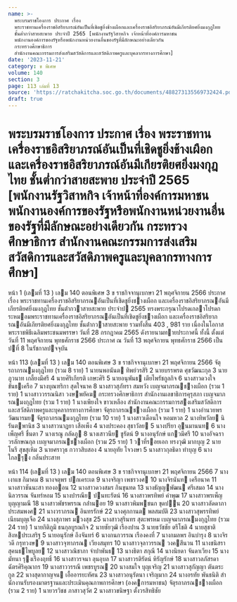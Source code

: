 ```yaml
---
name: >-
  พระบรมราชโองการ ประกาศ เรื่อง
  พระราชทานเครื่องราชอิสริยาภรณ์อันเป็นที่เชิดชูยิ่งช้างเผือกและเครื่องราชอิสริยาภรณ์อันมีเกียรติยศยิ่งมงกุฎไทย
  ชั้นต่ำกว่าสายสะพาย ประจำปี 2565 [พนักงานรัฐวิสาหกิจ เจ้าหน้าที่องค์การมหาชน
  พนักงานองค์การของรัฐหรือพนักงานหน่วยงานอื่นของรัฐที่มีลักษณะอย่างเดียวกัน
  กระทรวงศึกษาธิการ
  สำนักงานคณะกรรมการส่งเสริมสวัสดิการและสวัสดิภาพครูและบุคลากรทางการศึกษา]
date: '2023-11-21'
category: ข พิเศษ
volume: 140
section: 3
page: 113 เล่มที่ 13
source: 'https://ratchakitcha.soc.go.th/documents/488273135569732424.pdf'
draft: true
---
```


# พระบรมราชโองการ ประกาศ เรื่อง พระราชทานเครื่องราชอิสริยาภรณ์อันเป็นที่เชิดชูยิ่งช้างเผือกและเครื่องราชอิสริยาภรณ์อันมีเกียรติยศยิ่งมงกุฎไทย ชั้นต่ำกว่าสายสะพาย ประจำปี 2565 [พนักงานรัฐวิสาหกิจ เจ้าหน้าที่องค์การมหาชน พนักงานองค์การของรัฐหรือพนักงานหน่วยงานอื่นของรัฐที่มีลักษณะอย่างเดียวกัน กระทรวงศึกษาธิการ สำนักงานคณะกรรมการส่งเสริมสวัสดิการและสวัสดิภาพครูและบุคลากรทางการศึกษา]

หน้า 1 (เลมที่ 13 ) เลม 140 ตอนพิเศษ 3 ข ราชกิจจานุเบกษา 21 พฤศจิกายน 2566 ประกาศ เรื่อง พระราชทานเครื่องราชอิสริยาภรณอันเป็นที่เชิดชูยิ่งชางเผือก และเครื่องราชอิสริยาภรณอันมีเกียรติยศยิ่งมงกุฎไทย ชั้นต่ํากวาสายสะพาย ประจําป 2565 ทรงพระกรุณาโปรดเกลาโปรดกระหมอมพระราชทานเครื่องราชอิสริยาภรณอันเป็นที่เชิดชูยิ่งชางเผือก และเครื่องราชอิสริยาภรณอันมีเกียรติยศยิ่งมงกุฎไทย ชั้นต่ํากวาสายสะพาย รวมทั้งสิ้น 403 , 981 ราย เนื่องในโอกาสพระราชพิธีเฉลิมพระชนมพรรษา วันที่ 28 กรกฎาคม 2565 ดังรายนามทายประกาศนี้ ทั้งนี้ ตั้งแต่วันที่ 11 พฤศจิกายน พุทธศักราช 2566 ประกาศ ณ วันที่ 13 พฤศจิกายน พุทธศักราช 2566 เป็นปที่ 8 ในรัชกาลปจจุบัน

หน้า 113 (เลมที่ 13 ) เลม 140 ตอนพิเศษ 3 ข ราชกิจจานุเบกษา 21 พฤศจิกายน 2566 จัตุรถาภรณมงกุฎไทย (รวม 8 ราย) 1 นายนพอนันต ทิพย์วรสิริ 2 นายบรรพรต ศุขวัฒนะกุล 3 นายภูวนาท เกลี้ยงมีศรี 4 นายศิริเกียรติ เกษะศิริ 5 นายอนุพันธ เตียไพรัชกูลกิจ 6 นางสาวดวงใจ ขันธเครือ 7 นางบุณฑริกา สุดใจนาค 8 นางสาวสุภัทรา สมหวัง เบญจมาภรณชางเผือก (รวม 1 ราย) 1 นางสาววรรณนิสา วงษพยัคฆ กระทรวงศึกษาธิการ สํานักงานเลขาธิการคุรุสภา เบญจมาภรณมงกุฎไทย (รวม 1 ราย) 1 นางเพียงใจ ขาวเหลือง สํานักงานคณะกรรมการสงเสริมสวัสดิการและสวัสดิภาพครูและบุคลากรทางการศึกษา จัตุรถาภรณชางเผือก (รวม 1 ราย) 1 นางอํานวยพร วัฒนารมย จัตุรถาภรณมงกุฎไทย (รวม 10 ราย) 1 นางสาวเดือนใจ หอมหวล 2 นางทิพวัลย นิรันตพานิช 3 นางสาวนาฎยา เสือเพ็ง 4 นางประคอง สุธาวัลย 5 นางปรียา อุนมานนท 6 นางเพ็ญศรี ชื่นตา 7 นางเรณู กลัดภู 8 นางเสาวนีย ชูรัตน์ 9 นางอนุรักษ์ แกวมีศรี 10 นางอัจฉรา วรลักษณกุล เบญจมาภรณชางเผือก (รวม 25 ราย) 1 วาที่รอยเอก ทรงวุฒิ มากบุญ 2 นายโนรี สุขสุเหิม 3 นายศราวุธ กวาวสิบสอง 4 นายอุทัย ใจวงษา 5 นางสาวกุลธิดา ทําบุญ 6 นางใกลรุง กลิ่นประสาท

หน้า 114 (เลมที่ 13 ) เลม 140 ตอนพิเศษ 3 ข ราชกิจจานุเบกษา 21 พฤศจิกายน 2566 7 นางเงาแข กิมาคม 8 นางจตุพร ปกเคระเต 9 นางจริญา เพชรวงศ 10 นางจิรนันท เครือนาค 11 นางสาวชันนะสา ทองออน 12 นางสาวดวงสมร กินขุนทด 13 นางธัญญพัฒน ศรีเสมอ 14 นางนิลวรรณ จันทร์หอม 15 นางปารณีย ปนทะรัตน์ 16 นางสาวพรทิพย์ คําพุฒ 17 นางสาวพรเพ็ญ บุญญามณี 18 นางสาวพัชรพรรณ กล่ํานอย 19 นางสาวพิมพชนก ขุดปน 20 นางสาวลัดดาภา ประสมพงศ 21 นางวราภรณ อินทรรักษ์ 22 นางศุภกานต พลสมบัติ 23 นางสาวสุพรรทิพย์ เนียมบุญเจือ 24 นางสุภาพร มวงสุข 25 นางสาวสุรินทร สุตะพรหม เบญจมาภรณมงกุฎไทย (รวม 24 ราย) 1 นายกิติภูมิ ธนกุลบูรณกิจ 2 นายชัยวุฒิ เรืองปาน 3 นายธวัชชัย ตรีโชติ 4 นายสุชาติ สิงหประเสริฐ 5 นายอนุรักษ์ ถึงจันทร์ 6 นางกนกวรรณ เรืองคงที่ 7 นางกมลพร อินบํารุง 8 นางจิรวดี กรุทวงษ 9 นางสาวจุฑาภรณ เวียงสมุทร 10 นางสาวจุลาวรรณ วงคสีนวน 11 นางชนิสรา สุคนธไพบูลย 12 นางสาวณิชาภา จําปาพันธ 13 นางธิตา สกุณี 14 นางนิยดา จันดาเวียง 15 นางมัทนา รุงเรืองฤทธิ์ 16 นางสาวรจนา ลุนอุบล 17 นางสาวรติรัตน์ หิรัญรักษ์ 18 นางสาวลภัสรดา ฉัตรศิริคุณากร 19 นางสาววรรณี เพชรบูรณ 20 นางสมใจ บุญเจริญ 21 นางสาวสุกัญญา ตันตระกูล 22 นางสุดากาญจน เอื้ออารยะทัศน 23 นางสาวอนุรัตนา เจริญมาก 24 นางอรทัย พันธนิติ สํานักงานรับรองมาตรฐานและประเมินคุณภาพการศึกษา (องคการมหาชน) จัตุรถาภรณชางเผือก (รวม 2 ราย) 1 นายวรวิชช ภาสาวสุวัศ 2 นางสาวขนิษฐา ตั้งวรสิทธิชัย
